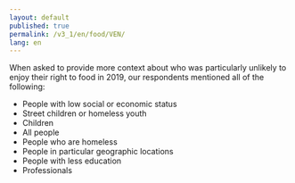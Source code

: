```yaml
---
layout: default
published: true
permalink: /v3_1/en/food/VEN/
lang: en
---
```

When asked to provide more context about who was particularly unlikely to enjoy their right to food in 2019, our respondents mentioned all of the following:

-	People with low social or economic status
-	Street children or homeless youth
-	Children
-	All people
-	People who are homeless
-	People in particular geographic locations
-	People with less education
-	Professionals
